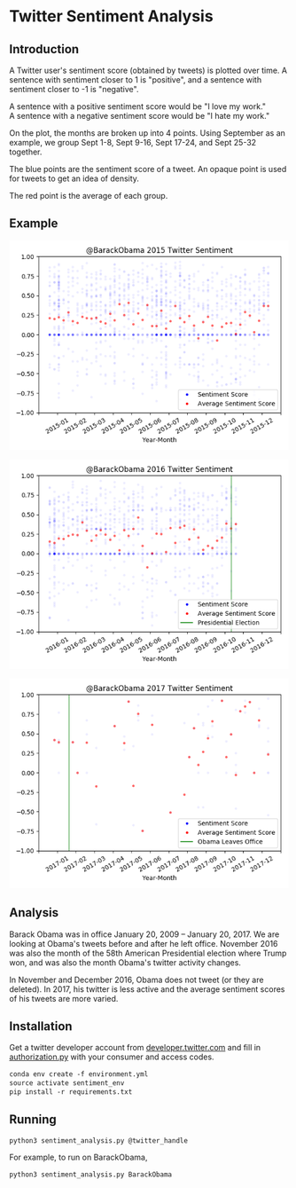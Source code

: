 # Twitter Sentiment Analysis

## Introduction

A Twitter user's sentiment score (obtained by tweets) is plotted over time. A sentence with sentiment closer to 1 is 
"positive", and a sentence with sentiment closer to -1 is "negative". 

A sentence with a positive sentiment score would be "I love my work."<br/>
A sentence with a negative sentiment score would be "I hate my work."

On the plot, the months are broken up into 4 points. Using September as an example, we group Sept 1-8, Sept 9-16, 
Sept 17-24, and Sept 25-32 together.

The blue points are the sentiment score of a tweet. An opaque point is used for tweets to get an idea of density.

The red point is the average of each group. 

## Example

![BarackObama-2015](examples/BarackObama-2015.png) <br/>

![BarackObama-2016](examples/BarackObama-2016.png) <br/>

![BarackObama-2017](examples/BarackObama-2017.png) <br/>

## Analysis

Barack Obama was in office January 20, 2009 – January 20, 2017. We are looking at Obama's tweets before and after he 
left office. November 2016 was also the month of the 58th American Presidential election where Trump won, and was also
the month Obama's twitter activity changes.

In November and December 2016, Obama does not tweet (or they are deleted). In 2017, his twitter is less active and the
average sentiment scores of his tweets are more varied.

## Installation

Get a twitter developer account from <a href="https://developer.twitter.com">developer.twitter.com</a> and fill in 
[authorization.py](authorization.py) with your consumer and access codes.

```
conda env create -f environment.yml
source activate sentiment_env
pip install -r requirements.txt
```

## Running

```
python3 sentiment_analysis.py @twitter_handle
```

For example, to run on BarackObama, 
```
python3 sentiment_analysis.py BarackObama
```
